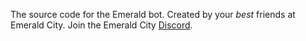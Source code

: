 The source code for the Emerald bot. Created by your *best* friends at Emerald City. Join the Emerald City [Discord](https://discord.gg/emeraldcity). 